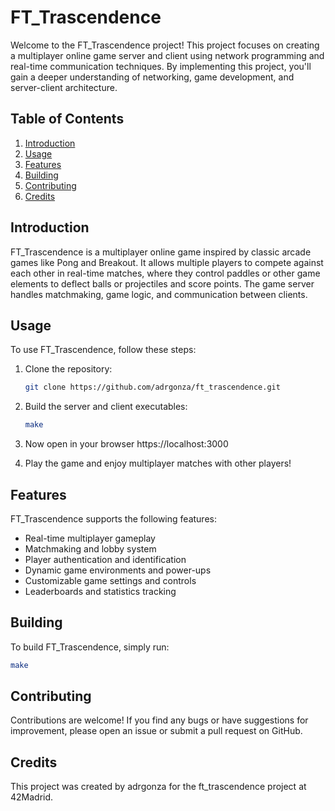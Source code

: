 # FT_Trascendence

Welcome to the FT_Trascendence project! This project focuses on creating a multiplayer online game server and client using network programming and real-time communication techniques. By implementing this project, you'll gain a deeper understanding of networking, game development, and server-client architecture.

## Table of Contents

1. [Introduction](#introduction)
2. [Usage](#usage)
3. [Features](#features)
4. [Building](#building)
5. [Contributing](#contributing)
6. [Credits](#credits)

## Introduction

FT_Trascendence is a multiplayer online game inspired by classic arcade games like Pong and Breakout. It allows multiple players to compete against each other in real-time matches, where they control paddles or other game elements to deflect balls or projectiles and score points. The game server handles matchmaking, game logic, and communication between clients.

## Usage

To use FT_Trascendence, follow these steps:

1. Clone the repository:

    ```bash
    git clone https://github.com/adrgonza/ft_trascendence.git
    ```

2. Build the server and client executables:

    ```bash
    make
    ```
3. Now open in your browser https://localhost:3000

4. Play the game and enjoy multiplayer matches with other players!

## Features

FT_Trascendence supports the following features:

- Real-time multiplayer gameplay
- Matchmaking and lobby system
- Player authentication and identification
- Dynamic game environments and power-ups
- Customizable game settings and controls
- Leaderboards and statistics tracking

## Building

To build FT_Trascendence, simply run:

```bash
make
```
## Contributing
Contributions are welcome! If you find any bugs or have suggestions for improvement, please open an issue or submit a pull request on GitHub.

## Credits
This project was created by adrgonza for the ft_trascendence project at 42Madrid.

